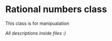 <h1>Rational numbers class</h1>
<p>This class is for manipualation </p>
<p><i>All descriptions inside files :)</i></p>
